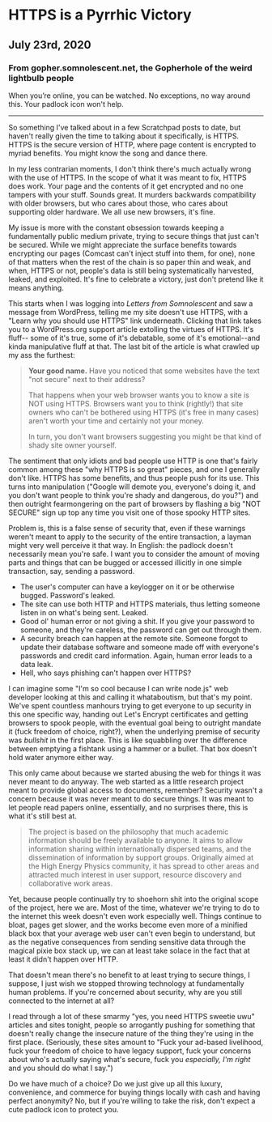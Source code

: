 # HTTPS is a Pyrrhic Victory
## July 23rd, 2020
### From gopher.somnolescent.net, the Gopherhole of the weird lightbulb people
When you’re online, you can be watched. No exceptions, no way around this.
Your padlock icon won't help.

---

So something I've talked about in a few Scratchpad posts to date, but haven't
really given the time to talking about it specifically, is HTTPS. HTTPS is the
secure version of HTTP, where page content is encrypted to myriad benefits.
You might know the song and dance there.

In my less contrarian moments, I don't think there's much actually wrong with
the use of HTTPS. In the scope of what it was meant to fix, HTTPS does work.
Your page and the contents of it get encrypted and no one tampers with your
stuff. Sounds great. It murders backwards compatibility with older browsers,
but who cares about those, who cares about supporting older hardware. We all
use new browsers, it's fine.

My issue is more with the constant obsession towards keeping a fundamentally
public medium private, trying to secure things that just can't be secured.
While we might appreciate the surface benefits towards encrypting our pages
(Comcast can't inject stuff into them, for one), none of that matters when
the rest of the chain is so paper thin and weak, and when, HTTPS or not,
people's data is still being systematically harvested, leaked, and exploited.
It's fine to celebrate a victory, just don't pretend like it means anything.

This starts when I was logging into *Letters from Somnolescent* and saw a
message from WordPress, telling me my site doesn't use HTTPS, with a "Learn
why you should use HTTPS" link underneath. Clicking that link takes you to a
WordPress.org support article extolling the virtues of HTTPS. It's fluff--
some of it's true, some of it's debatable, some of it's emotional--and kinda
manipulative fluff at that. The last bit of the article is what crawled up
my ass the furthest:

> **Your good name.** Have you noticed that some websites have the text
> "not secure" next to their address?
> 
> That happens when your web browser wants you to know a site is NOT using
> HTTPS. Browsers want you to think (rightly!) that site owners who can't be
> bothered using HTTPS (it's free in many cases) aren't worth your time and
> certainly not your money.
> 
> In turn, you don't want browsers suggesting you might be that kind of shady
> site owner yourself.

The sentiment that only idiots and bad people use HTTP is one that's fairly
common among these "why HTTPS is so great" pieces, and one I generally don't
like. HTTPS has some benefits, and thus people push for its use. This turns
into manipulation ("Google will demote you, everyone's doing it, and you
don't want people to think you're shady and dangerous, do you?") and then
outright fearmongering on the part of browsers by flashing a big "NOT SECURE"
sign up top any time you visit one of those spooky HTTP sites.

Problem is, this is a false sense of security that, even if these warnings
weren't meant to apply to the security of the entire transaction, a layman
might very well perceive it that way. In English: the padlock doesn't
necessarily mean you're safe. I want you to consider the amount of moving
parts and things that can be bugged or accessed illicitly in one simple
transaction, say, sending a password.

- The user's computer can have a keylogger on it or be otherwise bugged.
Password's leaked.
- The site can use both HTTP and HTTPS materials, thus letting someone listen
in on what's being sent. Leaked.
- Good ol' human error or not giving a shit. If you give your password to
someone, and they're careless, the password can get out through them.
- A security breach can happen at the remote site. Someone forgot to update
their database software and someone made off with everyone's passwords and
credit card information. Again, human error leads to a data leak.
- Hell, who says phishing can't happen over HTTPS?

I can imagine some "I'm so cool because I can write node.js" web developer
looking at this and calling it whataboutism, but that's my point. We've spent
countless manhours trying to get everyone to up security in this one specific
way, handing out Let's Encrypt certificates and getting browsers to spook
people, with the eventual goal being to outright mandate it (fuck freedom of
choice, right?), when the underlying premise of security was *bullshit* in
the first place. This is like squabbling over the difference between emptying
a fishtank using a hammer or a bullet. That box doesn't hold water anymore
either way.

This only came about because we started abusing the web for things it was
never meant to do anyway. The web started as a little research project meant
to provide global access to documents, remember? Security wasn't a concern
because it was never meant to do secure things. It was meant to let people
read papers online, essentially, and no surprises there, this is what it's
still best at.

> The project is based on the philosophy that much academic information
> should be freely available to anyone. It aims to allow information sharing
> within internationally dispersed teams, and the dissemination of
> information by support groups. Originally aimed at the High Energy Physics
> community, it has spread to other areas and attracted much interest in user
> support, resource discovery and collaborative work areas.

Yet, because people continually try to shoehorn shit into the original scope
of the project, here we are. Most of the time, whatever we're trying to do to
the internet this week doesn't even work especially well. Things continue to
bloat, pages get slower, and the works become even more of a minified black
box that your average web user can't even begin to understand, but as the
negative consequences from sending sensitive data through the magical pixie
box stack up, we can at least take solace in the fact that at least it didn't
happen over HTTP.

That doesn't mean there's no benefit to at least trying to secure things, I
suppose, I just wish we stopped throwing technology at fundamentally human
problems. If you're concerned about security, why are you still connected to
the internet at all?

I read through a lot of these smarmy "yes, you need HTTPS sweetie uwu"
articles and sites tonight, people so arrogantly pushing for something that
doesn't really change the insecure nature of the thing they're using in the
first place. (Seriously, these sites amount to "Fuck your ad-based
livelihood, fuck your freedom of choice to have legacy support, fuck your
concerns about who's actually saying what's secure, fuck you *especially, I'm
right* and you should do what I say.")

Do we have much of a choice? Do we just give up all this luxury, convenience,
and commerce for buying things locally with cash and having perfect
anonymity? No, but if you're willing to take the risk, don't expect a cute
padlock icon to protect you.